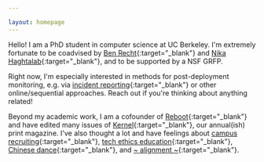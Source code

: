 ```yaml
---

layout: homepage
---
```

Hello! I am a PhD student in computer science at UC Berkeley. I'm extremely fortunate to be coadvised by [Ben Recht](https://people.eecs.berkeley.edu/~brecht/){:target="_blank"} and [Nika Haghtalab](https://people.eecs.berkeley.edu/~nika/){:target="_blank"}, and to be supported by a NSF GRFP. 

Right now, I'm especially interested in methods for post-deployment monitoring, e.g. via [incident reporting](https://arxiv.org/abs/2502.08166){:target="_blank"} or other online/sequential approaches. Reach out if you're thinking about anything related! 

Beyond my academic work, I am a cofounder of [Reboot](https://reboothq.substack.com/about){:target="_blank"} and have edited many issues of [Kernel](https://kernelmag.io/){:target="_blank"}, our annual(ish) print magazine. 
I've also thought a lot and have feelings about [campus recruiting](http://www.theindy.org/article/1516){:target="_blank"}, [tech ethics education](http://www.theindy.org/article/2235){:target="_blank"}, [Chinese dance](https://letterstomyfriends.substack.com/p/mirrors){:target="_blank"}, and [~ alignment ~](https://joinreboot.org/p/alignment){:target="_blank"}. 
